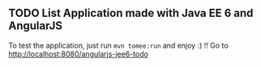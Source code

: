 ## TODO List Application made with Java EE 6 and AngularJS

To test the application, just run `mvn tomee:run` and enjoy :) !!
Go to [http://localhost:8080/angularjs-jee6-todo](http://localhost:8080/angularjs-jee6-todo)